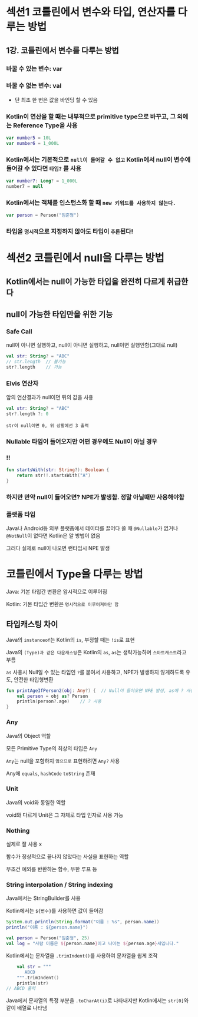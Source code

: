 # 섹션1 코틀린에서 변수와 타입, 연산자를 다루는 방법

## 1강. 코틀린에서 변수를 다루는 방법

### 바꿀 수 있는 변수: var
### 바꿀 수 없는 변수: val
- 단 최초 한 번은 값을 바인딩 할 수 있음

### Kotlin이 연산을 할 때는 내부적으로 primitive type으로 바꾸고, 그 외에는 Reference Type을 사용
```kotlin
var number5 = 10L
var number6 = 1_000L
```

### Kotlin에서는 기본적으로 `null이 들어갈 수 없고` Kotlin에서 null이 변수에 들어갈 수 있다면 `타입?` 를 사용
```kotlin
var number7: Long? = 1_000L
number7 = null
```

### Kotlin에서는 객체를 인스턴스화 할 때 `new 키워드를 사용하지 않는다.`
```kotlin
var person = Person("임준형")
```

### 타입을 `명시적`으로 지정하지 않아도 타입이 `추론`된다!

# 섹션2 코틀린에서 null을 다루는 방법

## Kotlin에서는 null이 가능한 타입을 완전히 다르게 취급한다

## null이 가능한 타입만을 위한 기능

### Safe Call

null이 아니면 실행하고, null이 아니면 실행하고, null이면 실행안함(그대로 null)

```kotlin
val str: String? = "ABC"
// str.length  // 불가능
str?.length    // 가능 
```

### Elvis 연산자

앞의 연산결과가 null이면 뒤의 값을 사용

```kotlin
val str: String? = "ABC"
str?.length ?: 0
```

~~~
str이 null이면 0, 위 상황에선 3 출력
~~~

### Nullable 타입이 들어오지만 어떤 경우에도 Null이 아닐 경우
### !!

```kotlin
fun startsWith(str: String?): Boolean {
    return str!!.startsWith("A")
}
```

### 하지만 만약 null이 들어오면? NPE가 발생함. 정말 아닐때만 사용해야함

### 플랫폼 타입

Java나 Android등 외부 플랫폼에서 데이터를 끌어다 쓸 때 `@Nullable`가 없거나 `@NotNull`이 없다면 Kotlin은 알 방법이 없음

그러다 실제로 null이 나오면 런타임시 NPE 발생

# 코틀린에서 Type을 다루는 방법

Java: 기본 타입간 변환은 암시적으로 이루어짐

Kotlin: 기본 타입간 변환은 `명시적으로 이루어져야만 함`

## 타입캐스팅 차이

Java의 `instanceof`는 Kotlin의 `is`, 부정할 때는 `!is`로 표현

Java의 `(Type)과 같은 다운캐스팅`은 Kotlin의 `as`, `as`는 생략가능하며 `스마트캐스트`라고 부름 

`as` 사용시 Null일 수 있는 타입인 `?`를 붙여서 사용하고, NPE가 발생하지 않게하도록 유도, 안전한 타입형변환

```kotlin
fun printAgeIfPerson2(obj: Any?) {  // Null이 들어오면 NPE 발생, as에 ? 사용
    val person = obj as? Person
    println(person?.age)    // ? 사용
}
```


### Any

Java의 Object 역할

모든 Primitive Type의 최상의 타입은 `Any`

`Any`는 null을 포함하지 `않으므로` 표현하려면 `Any?` 사용

Any에 `equals`, `hashCode` `toString` 존재

### Unit

Java의 void와 동일한 역할

void와 다르게 Unit은 그 자체로 타입 인자로 사용 가능

### Nothing

실제로 잘 사용 x

함수가 정상적으로 끝나지 않았다는 사실을 표현하는 역할

무조건 예외를 반환하는 함수, 무한 루프 등

### String interpolation / String indexing

Java에서는 StringBuilder를 사용

Kotlin에서는 `${변수}`를 사용하면 값이 들어감

```java
System.out.println(String.format("이름 : %s", person.name))
println("이름 : ${person.name}")
```

```kotlin
val person = Person("임준형", 25)
val log = "사람 이름은 ${person.name}이고 나이는 ${person.age}세입니다." 
```

Kotlin에서는 문자열을 `.trimIndent()`를 사용하여 문자열을 쉽게 조작

```kotlin
    val str = """
       ABCD
    """.trimIndent()
    println(str)
// ABCD 출력
```

Java에서 문자열의 특정 부분을 `.toCharAt(i)`로 나타내지만 Kotlin에서는 `str[0]`와 같이 배열로 나타냄